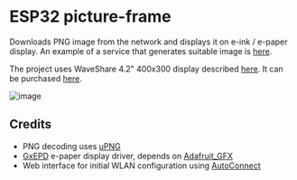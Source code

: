 
# ESP32 picture-frame

Downloads PNG image from the network and displays it on e-ink / e-paper display.
An example of a service that generates suitable image is [here](https://github.com/tsaarni/weather-pictureframe-functions).  

The project uses WaveShare 4.2" 400x300 display described [here](https://www.waveshare.com/wiki/4.2inch_e-Paper_Module). 
It can be purchased [here](https://waveshare.aliexpress.com/store/407494).

![image](https://i.imgur.com/RZB5srZ.jpg)

## Credits

* PNG decoding uses [uPNG](https://github.com/elanthis/upng)
* [GxEPD](https://github.com/ZinggJM/GxEPD) e-paper display driver, depends on [Adafruit_GFX](https://github.com/adafruit/Adafruit-GFX-Library)
* Web interface for initial WLAN configuration using [AutoConnect](https://github.com/Hieromon/AutoConnect)

